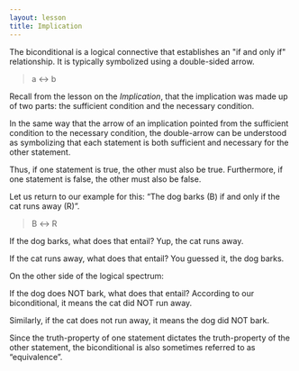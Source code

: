 ```yaml
---
layout: lesson
title: Implication
---
```


The biconditional is a logical connective that establishes an "if and only if" relationship. It is typically symbolized using a double-sided arrow.

> a ↔ b

Recall from the lesson on the _Implication_, that the implication was made up of two parts: the sufficient condition and the necessary condition. 

In the same way that the arrow of an implication pointed from the sufficient condition to the necessary condition, the double-arrow can be understood as symbolizing that each statement is both sufficient and necessary for the other statement.

Thus, if one statement is true, the other must also be true. Furthermore, if one statement is false, the other must also be false.

Let us return to our example for this: “The dog barks (B) if and only if the cat runs away (R)”.

> B ↔ R

If the dog barks, what does that entail? Yup, the cat runs away.

If the cat runs away, what does that entail? You guessed it, the dog barks.

On the other side of the logical spectrum:

If the dog does NOT bark, what does that entail? According to our biconditional, it means the cat did NOT run away.

Similarly, if the cat does not run away, it means the dog did NOT bark.

Since the truth-property of one statement dictates the truth-property of the other statement, the biconditional is also sometimes referred to as “equivalence”. 
